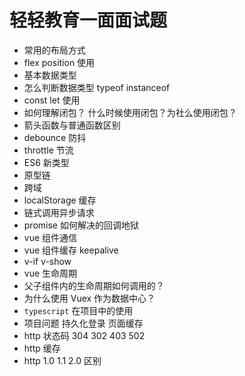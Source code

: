 # 轻轻教育一面面试题

- 常用的布局方式
- flex position 使用
- 基本数据类型
- 怎么判断数据类型 typeof instanceof
- const let 使用
- 如何理解闭包？ 什么时候使用闭包？为社么使用闭包？
- 箭头函数与普通函数区别
- debounce 防抖
- throttle 节流
- ES6 新类型
- 原型链
- 跨域
- localStorage 缓存
- 链式调用异步请求
- promise 如何解决的回调地狱
- vue 组件通信
- vue 组件缓存 keepalive
- v-if v-show
- vue 生命周期
- 父子组件内的生命周期如何调用的？
- 为什么使用 Vuex 作为数据中心？
- `typescript` 在项目中的使用
- 项目问题 持久化登录 页面缓存
- http 状态码 304 302 403 502
- http 缓存
- http 1.0 1.1 2.0 区别
